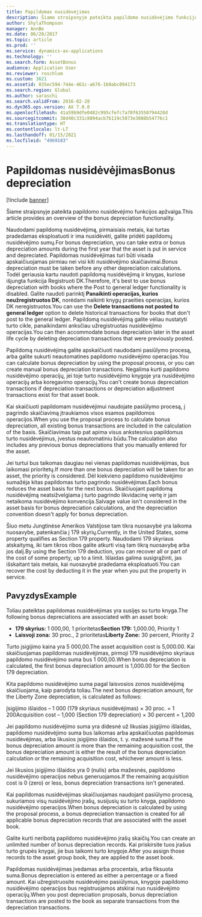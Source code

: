 ```yaml
---
title: Papildomas nusidėvėjimas
description: Šiame straipsnyje pateikta papildomo nusidėvėjimo funkcijos apžvalga.
author: ShylaThompson
manager: AnnBe
ms.date: 06/20/2017
ms.topic: article
ms.prod: ''
ms.service: dynamics-ax-applications
ms.technology: ''
ms.search.form: AssetBonus
audience: Application User
ms.reviewer: roschlom
ms.custom: 3621
ms.assetid: 835ec594-744e-461c-a676-1b9abc094173
ms.search.region: Global
ms.author: saraschi
ms.search.validFrom: 2016-02-28
ms.dyn365.ops.version: AX 7.0.0
ms.openlocfilehash: 41a59b9dfe0482c995cfefc7a70f63550794428d
ms.sourcegitcommit: 38d40c331c8894acb7b119c5073e3088b54776c1
ms.translationtype: HT
ms.contentlocale: lt-LT
ms.lasthandoff: 01/15/2021
ms.locfileid: "4969183"
---
```

# <a name="bonus-depreciation"></a><span data-ttu-id="3d841-103">Papildomas nusidėvėjimas</span><span class="sxs-lookup"><span data-stu-id="3d841-103">Bonus depreciation</span></span>

[!include [banner](../includes/banner.md)]

<span data-ttu-id="3d841-104">Šiame straipsnyje pateikta papildomo nusidėvėjimo funkcijos apžvalga.</span><span class="sxs-lookup"><span data-stu-id="3d841-104">This article provides an overview of the bonus depreciation functionality.</span></span>

<span data-ttu-id="3d841-105">Naudodami papildomą nusidėvėjimą, pirmaisiais metais, kai turtas pradedamas eksploatuoti ir ima nusidėvėti, galite pridėti papildomų nusidėvėjimo sumų.</span><span class="sxs-lookup"><span data-stu-id="3d841-105">For bonus depreciation, you can take extra or bonus depreciation amounts during the first year that the asset is put in service and depreciated.</span></span> <span data-ttu-id="3d841-106">Papildomas nusidėvėjimas turi būti visada apskaičiuojamas pirmiau nei visi kiti nusidėvėjimo skaičiavimai.</span><span class="sxs-lookup"><span data-stu-id="3d841-106">Bonus depreciation must be taken before any other depreciation calculations.</span></span> <span data-ttu-id="3d841-107">Todėl geriausia kartu naudoti papildomą nusidėvėjimą ir knygas, kuriose išjungta funkcija Registruoti DK.</span><span class="sxs-lookup"><span data-stu-id="3d841-107">Therefore, it's best to use bonus depreciation with books where the Post to general ledger functionality is disabled.</span></span> <span data-ttu-id="3d841-108">Galite naudoti parinktį **Panaikinti operacijas, kurios neužregistruotos DK**, norėdami naikinti knygų praeities operacijas, kurios DK neregistruotos.</span><span class="sxs-lookup"><span data-stu-id="3d841-108">You can use the **Delete transactions not posted to general ledger** option to delete historical transactions for books that don't post to the general ledger.</span></span> <span data-ttu-id="3d841-109">Papildomą nusidėvėjimą galite vėliau nustatyti turto cikle, panaikindami anksčiau užregistruotas nusidėvėjimo operacijas.</span><span class="sxs-lookup"><span data-stu-id="3d841-109">You can then accommodate bonus depreciation later in the asset life cycle by deleting depreciation transactions that were previously posted.</span></span> 

<span data-ttu-id="3d841-110">Papildomą nusidėvėjimą galite apskaičiuoti naudodami pasiūlymo procesą, arba galite sukurti neautomatines papildomo nusidėvėjimo operacijas.</span><span class="sxs-lookup"><span data-stu-id="3d841-110">You can calculate bonus depreciation by using the proposal process, or you can create manual bonus depreciation transactions.</span></span> <span data-ttu-id="3d841-111">Negalima kurti papildomo nusidėvėjimo operacijų, jei toje turto nusidėvėjimo knygoje yra nusidėvėjimo operacijų arba koregavimo operacijų.</span><span class="sxs-lookup"><span data-stu-id="3d841-111">You can't create bonus depreciation transactions if depreciation transactions or depreciation adjustment transactions exist for that asset book.</span></span>

<span data-ttu-id="3d841-112">Kai skaičiuoti papildomam nusidėvėjimui naudojate pasiūlymo procesą, į pagrindo skaičiavimą įtraukiamos visos esamos papildomos operacijos.</span><span class="sxs-lookup"><span data-stu-id="3d841-112">When you use the proposal process to calculate bonus depreciation, all existing bonus transactions are included in the calculation of the basis.</span></span> <span data-ttu-id="3d841-113">Skaičiavimas taip pat apima visus ankstesnius papildomus turto nusidėvėjimus, įvestus neautomatiniu būdu.</span><span class="sxs-lookup"><span data-stu-id="3d841-113">The calculation also includes any previous bonus depreciations that you manually entered for the asset.</span></span> 

<span data-ttu-id="3d841-114">Jei turtui bus taikomas daugiau nei vienas papildomas nusidėvėjimas, bus laikomasi prioritetų.</span><span class="sxs-lookup"><span data-stu-id="3d841-114">If more than one bonus depreciation will be taken for an asset, the priority is considered.</span></span> <span data-ttu-id="3d841-115">Dėl kiekvieno papildomo nusidėvėjimo sumažėja kitas papildomas turto pagrindo nusidėvėjimas.</span><span class="sxs-lookup"><span data-stu-id="3d841-115">Each bonus reduces the asset basis for the next bonus.</span></span> <span data-ttu-id="3d841-116">Skaičiuojant papildomą nusidėvėjimą neatsižvelgiama į turto pagrindo likvidacinę vertę ir jam netaikoma nusidėvėjimo konvencija.</span><span class="sxs-lookup"><span data-stu-id="3d841-116">Salvage value isn't considered in the asset basis for bonus depreciation calculations, and the depreciation convention doesn't apply for bonus depreciation.</span></span> 

<span data-ttu-id="3d841-117">Šiuo metu Jungtinėse Amerikos Valstijose tam tikra nuosavybė yra laikoma nuosavybe, patenkančia į 179 skyrių.</span><span class="sxs-lookup"><span data-stu-id="3d841-117">Currently, in the United States, some property qualifies as Section 179 property.</span></span> <span data-ttu-id="3d841-118">Naudodami 179 skyriaus atskaitymą, iki tam tikros ribos galite atkurti visą tam tikrą nuosavybę arba jos dalį.</span><span class="sxs-lookup"><span data-stu-id="3d841-118">By using the Section 179 deduction, you can recover all or part of the cost of some property, up to a limit.</span></span> <span data-ttu-id="3d841-119">Išlaidas galima susigrąžinti, jas išskaitant tais metais, kai nuosavybė pradedama eksploatuoti.</span><span class="sxs-lookup"><span data-stu-id="3d841-119">You can recover the cost by deducting it in the year when you put the property in service.</span></span>

## <a name="example"></a><span data-ttu-id="3d841-120">Pavyzdys</span><span class="sxs-lookup"><span data-stu-id="3d841-120">Example</span></span>
<span data-ttu-id="3d841-121">Toliau pateiktas papildomas nusidėvėjimas yra susijęs su turto knyga.</span><span class="sxs-lookup"><span data-stu-id="3d841-121">The following bonus depreciations are associated with an asset book:</span></span>

-   <span data-ttu-id="3d841-122">**179 skyrius:** 1 000,00, 1 prioritetas</span><span class="sxs-lookup"><span data-stu-id="3d841-122">**Section 179:** 1,000.00, Priority 1</span></span>
-   <span data-ttu-id="3d841-123">**Laisvoji zona:** 30 proc., 2 prioritetas</span><span class="sxs-lookup"><span data-stu-id="3d841-123">**Liberty Zone:** 30 percent, Priority 2</span></span>

<span data-ttu-id="3d841-124">Turto įsigijimo kaina yra 5 000,00.</span><span class="sxs-lookup"><span data-stu-id="3d841-124">The asset acquisition cost is 5,000.00.</span></span> <span data-ttu-id="3d841-125">Kai skaičiuojamas papildomas nusidėvėjimas, pirmoji 179 nusidėvėjimo skyriaus papildomo nusidėvėjimo suma bus 1 000,00.</span><span class="sxs-lookup"><span data-stu-id="3d841-125">When bonus depreciation is calculated, the first bonus depreciation amount is 1,000.00 for the Section 179 depreciation.</span></span> 

<span data-ttu-id="3d841-126">Kita papildomo nusidėvėjimo suma pagal laisvosios zonos nusidėvėjimą skaičiuojama, kaip parodyta toliau.</span><span class="sxs-lookup"><span data-stu-id="3d841-126">The next bonus depreciation amount, for the Liberty Zone depreciation, is calculated as follows:</span></span> 

<span data-ttu-id="3d841-127">Įsigijimo išlaidos – 1 000 (179 skyriaus nusidėvėjimas) × 30 proc. = 1 200</span><span class="sxs-lookup"><span data-stu-id="3d841-127">Acquisition cost – 1,000 (Section 179 depreciation) × 30 percent = 1,200</span></span> 

<span data-ttu-id="3d841-128">Jei papildomo nusidėvėjimo suma yra didesnė už likusias įsigijimo išlaidas, papildomo nusidėvėjimo suma bus laikomas arba apskaičiuotas papildomas nusidėvėjimas, arba likusios įsigijimo išlaidos, t. y. mažesnė suma.</span><span class="sxs-lookup"><span data-stu-id="3d841-128">If the bonus depreciation amount is more than the remaining acquisition cost, the bonus depreciation amount is either the result of the bonus depreciation calculation or the remaining acquisition cost, whichever amount is less.</span></span> 

<span data-ttu-id="3d841-129">Jei likusios įsigijimo išlaidos yra 0 (nulis) arba mažesnės, papildomo nusidėvėjimo operacijos nebus generuojamos.</span><span class="sxs-lookup"><span data-stu-id="3d841-129">If the remaining acquisition cost is 0 (zero) or less, bonus depreciation transactions isn't generated.</span></span> 

<span data-ttu-id="3d841-130">Kai papildomas nusidėvėjimas skaičiuojamas naudojant pasiūlymo procesą, sukuriamos visų nusidėvėjimo įrašų, susijusių su turto knyga, papildomo nusidėvėjimo operacijos.</span><span class="sxs-lookup"><span data-stu-id="3d841-130">When bonus depreciation is calculated by using the proposal process, a bonus depreciation transaction is created for all applicable bonus depreciation records that are associated with the asset book.</span></span> 

<span data-ttu-id="3d841-131">Galite kurti neribotą papildomo nusidėvėjimo įrašų skaičių.</span><span class="sxs-lookup"><span data-stu-id="3d841-131">You can create an unlimited number of bonus depreciation records.</span></span> <span data-ttu-id="3d841-132">Kai priskirsite tuos įrašus turto grupės knygai, jie bus taikomi turto knygoje.</span><span class="sxs-lookup"><span data-stu-id="3d841-132">After you assign those records to the asset group book, they are applied to the asset book.</span></span> 

<span data-ttu-id="3d841-133">Papildomas nusidėvėjimas įvedamas arba procentais, arba fiksuota suma.</span><span class="sxs-lookup"><span data-stu-id="3d841-133">Bonus depreciation is entered as either a percentage or a fixed amount.</span></span> <span data-ttu-id="3d841-134">Kai užregistruosite nusidėvėjimo pasiūlymus, knygoje papildomo nusidėvėjimo operacijos bus registruojamos atskirai nuo nusidėvėjimo operacijų.</span><span class="sxs-lookup"><span data-stu-id="3d841-134">When you post depreciation proposals, bonus depreciation transactions are posted to the book as separate transactions from the depreciation transactions.</span></span>



